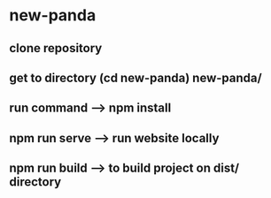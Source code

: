 # new-panda

## clone repository

## get to directory (cd new-panda) new-panda/

## run command --> npm install

## npm run serve --> run website locally

## npm run build --> to build project on dist/ directory

